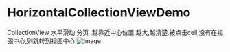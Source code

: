 # HorizontalCollectionViewDemo
CollectionView 水平滑动  分页 ,越靠近中心位置,越大,越清楚.被点击cell,没有在视图中心,则跳转到视图中心
![image](https://github.com/wjmwjmwb/GitImage/blob/master/%E6%B0%B4%E5%B9%B3%E6%BB%9A%E5%8A%A8.gif )   
